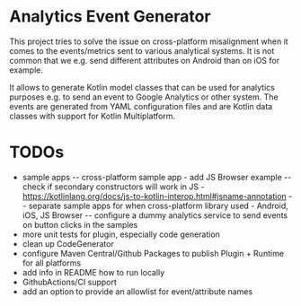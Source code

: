 # Analytics Event Generator

This project tries to solve the issue on cross-platform misalignment when it comes to the events/metrics sent to various analytical systems.
It is not common that we e.g. send different attributes on Android than on iOS for example.

It allows to generate Kotlin model classes that can be used for analytics purposes e.g. to send
an event to Google Analytics or other system. The events are generated from YAML configuration files
and are Kotlin data classes with support for Kotlin Multiplatform.

# TODOs

- sample apps
  -- cross-platform sample app - add JS Browser example
  -- check if secondary constructors will work in JS - https://kotlinlang.org/docs/js-to-kotlin-interop.html#jsname-annotation
  -- separate sample apps for when cross-platform library used - Android, iOS, JS Browser
  -- configure a dummy analytics service to send events on button clicks in the samples
- more unit tests for plugin, especially code generation
- clean up CodeGenerator
- configure Maven Central/Github Packages to publish Plugin + Runtime for all platforms
- add info in README how to run locally
- GithubActions/CI support
- add an option to provide an allowlist for event/attribute names

